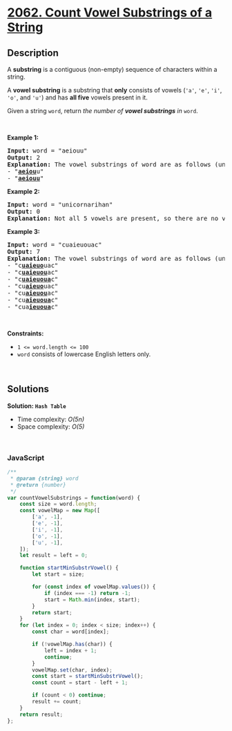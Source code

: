 # [2062. Count Vowel Substrings of a String](https://leetcode.com/problems/count-vowel-substrings-of-a-string)

## Description

<div class="elfjS" data-track-load="description_content"><p>A <strong>substring</strong> is a contiguous (non-empty) sequence of characters within a string.</p>

<p>A <strong>vowel substring</strong> is a substring that <strong>only</strong> consists of vowels (<code>'a'</code>, <code>'e'</code>, <code>'i'</code>, <code>'o'</code>, and <code>'u'</code>) and has <strong>all five</strong> vowels present in it.</p>

<p>Given a string <code>word</code>, return <em>the number of <strong>vowel substrings</strong> in</em> <code>word</code>.</p>

<p>&nbsp;</p>
<p><strong class="example">Example 1:</strong></p>

<pre><strong>Input:</strong> word = "aeiouu"
<strong>Output:</strong> 2
<strong>Explanation:</strong> The vowel substrings of word are as follows (underlined):
- "<strong><u>aeiou</u></strong>u"
- "<strong><u>aeiouu</u></strong>"
</pre>

<p><strong class="example">Example 2:</strong></p>

<pre><strong>Input:</strong> word = "unicornarihan"
<strong>Output:</strong> 0
<strong>Explanation:</strong> Not all 5 vowels are present, so there are no vowel substrings.
</pre>

<p><strong class="example">Example 3:</strong></p>

<pre><strong>Input:</strong> word = "cuaieuouac"
<strong>Output:</strong> 7
<strong>Explanation:</strong> The vowel substrings of word are as follows (underlined):
- "c<strong><u>uaieuo</u></strong>uac"
- "c<strong><u>uaieuou</u></strong>ac"
- "c<strong><u>uaieuoua</u></strong>c"
- "cu<strong><u>aieuo</u></strong>uac"
- "cu<strong><u>aieuou</u></strong>ac"
- "cu<strong><u>aieuoua</u></strong>c"
- "cua<strong><u>ieuoua</u></strong>c"
</pre>

<p>&nbsp;</p>
<p><strong>Constraints:</strong></p>

<ul>
	<li><code>1 &lt;= word.length &lt;= 100</code></li>
	<li><code>word</code> consists of lowercase English letters only.</li>
</ul>
</div>

<p>&nbsp;</p>

## Solutions

**Solution: `Hash Table`**
- Time complexity: <em>O(5n)</em>
- Space complexity: <em>O(5)</em>

<p>&nbsp;</p>

### **JavaScript**

```js
/**
 * @param {string} word
 * @return {number}
 */
var countVowelSubstrings = function(word) {
    const size = word.length;
    const vowelMap = new Map([
        ['a', -1],
        ['e', -1],
        ['i', -1],
        ['o', -1],
        ['u', -1],
    ]);
    let result = left = 0;

    function startMinSubstrVowel() {
        let start = size;

        for (const index of vowelMap.values()) {
            if (index === -1) return -1;
            start = Math.min(index, start);
        }
        return start;
    } 
    for (let index = 0; index < size; index++) {
        const char = word[index];

        if (!vowelMap.has(char)) {
            left = index + 1;
            continue;
        }
        vowelMap.set(char, index);
        const start = startMinSubstrVowel();
        const count = start - left + 1;

        if (count < 0) continue;
        result += count;
    }
    return result;
};
```
